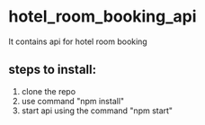 # hotel_room_booking_api
It contains api for hotel room booking

steps to install:
------------------
1) clone the repo
2) use command "npm install"
3) start api using the command "npm start"
